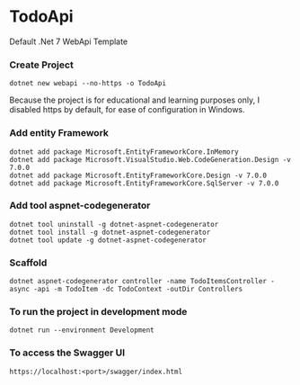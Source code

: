 # TodoApi 

Default .Net 7 WebApi Template

### Create Project

```
dotnet new webapi --no-https -o TodoApi
```
Because the project is for educational and learning purposes only, I disabled https by default, for ease of configuration in Windows.


### Add entity Framework

```
dotnet add package Microsoft.EntityFrameworkCore.InMemory
dotnet add package Microsoft.VisualStudio.Web.CodeGeneration.Design -v 7.0.0
dotnet add package Microsoft.EntityFrameworkCore.Design -v 7.0.0
dotnet add package Microsoft.EntityFrameworkCore.SqlServer -v 7.0.0
```

### Add tool aspnet-codegenerator

```
dotnet tool uninstall -g dotnet-aspnet-codegenerator
dotnet tool install -g dotnet-aspnet-codegenerator
dotnet tool update -g dotnet-aspnet-codegenerator
```

### Scaffold

```
dotnet aspnet-codegenerator controller -name TodoItemsController -async -api -m TodoItem -dc TodoContext -outDir Controllers
```

### To run the project in development mode

```
dotnet run --environment Development
```

### To access the Swagger UI

```
https://localhost:<port>/swagger/index.html
```
